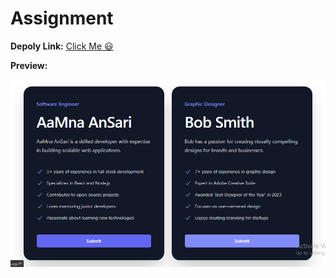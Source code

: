 # Assignment

**Depoly Link:**
[Click Me 😃](https://interfaceassignment.netlify.app/)

**Preview:**

![](./public/Capture.PNG)